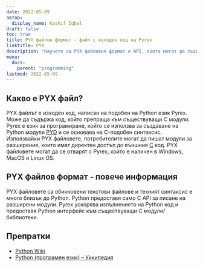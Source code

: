 ```yaml
---
date: 2022-05-09
автор:
  display_name: Kashif Iqbal
draft: false
toc: true
title: PYX файлов формат - файл с изходен код на Pyrex
linktitle: PYX
description: "Научете за PYX файловия формат и API, които могат да създават и отварят PYX файлове."
menu:
  docs:
    parent: "programming"
lastmod: 2022-05-09
---
```


## Какво е PYX файл?

PYX файлът е изходен код, написан на подобен на Python език Pyrex. Може да съдържа код, който препраща към съществуващи C модули. Pyrex е език за програмиране, който се използва за създаване на Python модули [PYD](/bg/programming/pyd/) и се основава на C-подобен синтаксис. Използвайки PYX файловете, потребителите могат да пишат модули за разширение, които имат директен достъп до външния [C](/bg/programming/c/) код.
PYX файловете могат да се отварят с Pyrex, който е наличен в Windows, MacOS и Linux OS.

## PYX файлов формат - повече информация

PYX файловете са обикновени текстови файлове и техният синтаксис е много близък до Python. Python предоставя само C API за писане на разширени модули. Pyrex ускорява изпълнението на Python код и предоставя Python интерфейс към съществуващи C модули/библиотеки.

## Препратки

* [Python Wiki](https://wiki.python.org/moin/Pyrex)
* [Python (програмен език) – Уикипедия](https://en.wikipedia.org/wiki/Python_(programming_language))

